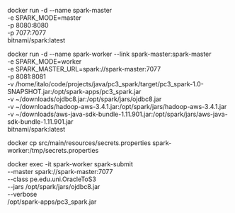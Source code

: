 docker run -d --name spark-master \
  -e SPARK_MODE=master \
  -p 8080:8080 \
  -p 7077:7077 \
  bitnami/spark:latest


docker run -d --name spark-worker --link spark-master:spark-master \
  -e SPARK_MODE=worker \
  -e SPARK_MASTER_URL=spark://spark-master:7077 \
  -p 8081:8081 \
  -v /home/italo/code/projects/java/pc3_spark/target/pc3_spark-1.0-SNAPSHOT.jar:/opt/spark-apps/pc3_spark.jar \
  -v ~/downloads/ojdbc8.jar:/opt/spark/jars/ojdbc8.jar \
  -v ~/downloads/hadoop-aws-3.4.1.jar:/opt/spark/jars/hadoop-aws-3.4.1.jar  -v ~/downloads/aws-java-sdk-bundle-1.11.901.jar:/opt/spark/jars/aws-java-sdk-bundle-1.11.901.jar  \
  bitnami/spark:latest

docker cp src/main/resources/secrets.properties spark-worker:/tmp/secrets.properties

docker exec -it spark-worker spark-submit \
  --master spark://spark-master:7077 \
  --class pe.edu.uni.OracleToS3 \
  --jars /opt/spark/jars/ojdbc8.jar \
  --verbose \
  /opt/spark-apps/pc3_spark.jar
